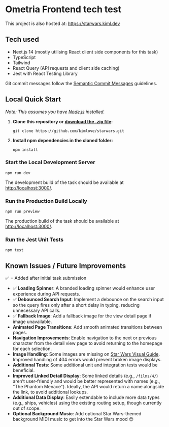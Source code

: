 # Ometria Frontend tech test

This project is also hosted at: https://starwars.kiml.dev

## Tech used

- Next.js 14 (mostly utilising React client side components for this task)
- TypeScript
- Tailwind
- React Query (API requests and client side caching)
- Jest with React Testing Library

Git commit messages follow the [Semantic Commit Messages](https://gist.github.com/joshbuchea/6f47e86d2510bce28f8e7f42ae84c716) guidelines.

## Local Quick Start

_Note: This assumes you have [Node.js](https://nodejs.org/en) installed._

1. **Clone this repository or [download the .zip file](https://github.com/kimlove/starwars/archive/refs/heads/main.zip):**

   `git clone https://github.com/kimlove/starwars.git`

2. **Install npm dependencies in the cloned folder:**

   `npm install`

### Start the Local Development Server

`npm run dev`

The development build of the task should be available at [http://localhost:3000/](http://localhost:3000/).

### Run the Production Build Locally

`npm run preview`

The production build of the task should be available at [http://localhost:3000/](http://localhost:3000/).

### Run the Jest Unit Tests

`npm test`

## Known Issues / Future Improvements

✅ = Added after initial task submission

- ✅ **Loading Spinner**: A branded loading spinner would enhance user experience during API requests.
- ✅ **Debounced Search Input**: Implement a debounce on the search input so the query fires only after a short delay in typing, reducing unnecessary API calls.
- ✅ **Fallback Image**: Add a fallback image for the view detail page if image unavailable.
- **Animated Page Transitions**: Add smooth animated transitions between pages.
- **Navigation Improvements**: Enable navigation to the next or previous character from the detail view page to avoid returning to the homepage for each selection.
- **Image Handling**: Some images are missing on [Star Wars Visual Guide](https://starwars-visualguide.com/). Improved handling of 404 errors would prevent broken image displays.
- **Additional Tests**: Some additional unit and integration tests would be beneficial.
- **Improved Linked Detail Display**: Some linked details (e.g., `/films/4/`) aren’t user-friendly and would be better represented with names (e.g., "The Phantom Menace"). Ideally, the API would return a name alongside the link, to avoid additional lookups.
- **Additional Data Display**: Easily extendable to include more data types (e.g., ships, vehicles) using the existing routing setup, though currently out of scope.
- **Optional Background Music**: Add optional Star Wars-themed background MIDI music to get into the Star Wars mood 😊
